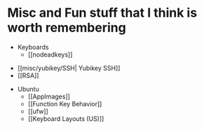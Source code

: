 # Misc and Fun stuff that I think is worth remembering

- Keyboards
	- [[nodeadkeys]]
* [[misc/yubikey/SSH| Yubikey SSH]]
* [[RSA]]
- Ubuntu
	* [[AppImages]]
	* [[Function Key Behavior]]
	* [[ufw]]
	* [[Keyboard Layouts (US)]]
